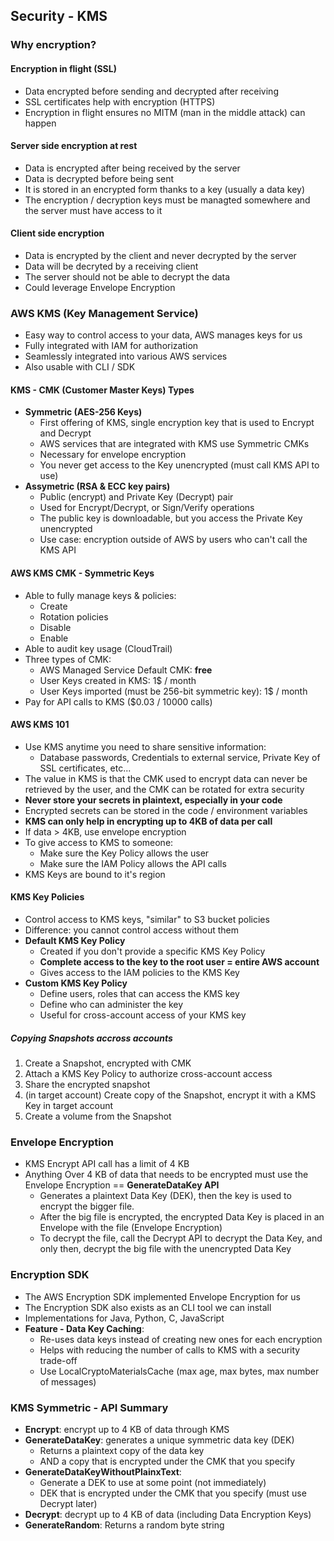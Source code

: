 ## Security - KMS

### Why encryption?

#### Encryption in flight (SSL)

* Data encrypted before sending and decrypted after receiving
* SSL certificates help with encryption (HTTPS)
* Encryption in flight ensures no MITM (man in the middle attack) can happen

#### Server side encryption at rest

* Data is encrypted after being received by the server
* Data is decrypted before being sent
* It is stored in an encrypted form thanks to a key (usually a data key)
* The encryption / decryption keys must be managted somewhere and the server must have access to it

#### Client side encryption

* Data is encrypted by the client and never decrypted by the server
* Data will be decryted by a receiving client
* The server should not be able to decrypt the data
* Could leverage Envelope Encryption

### AWS KMS (Key Management Service)

* Easy way to control access to your data, AWS manages keys for us
* Fully integrated with IAM for authorization
* Seamlessly integrated into various AWS services
* Also usable with CLI / SDK

#### KMS - CMK (Customer Master Keys) Types

* **Symmetric (AES-256 Keys)**
  * First offering of KMS, single encryption key that is used to Encrypt and Decrypt
  * AWS services that are integrated with KMS use Symmetric CMKs
  * Necessary for envelope encryption
  * You never get access to the Key unencrypted (must call KMS API to use)
* **Assymetric (RSA & ECC key pairs)**
  * Public (encrypt) and Private Key (Decrypt) pair
  * Used for Encrypt/Decrypt, or Sign/Verify operations
  * The public key is downloadable, but you access the Private Key unencrypted
  * Use case: encryption outside of AWS by users who can't call the KMS API

#### AWS KMS CMK - Symmetric Keys

* Able to fully manage keys & policies:
  * Create
  * Rotation policies
  * Disable
  * Enable
* Able to audit key usage (CloudTrail)
* Three types of CMK:
  * AWS Managed Service Default CMK: **free**
  * User Keys created in KMS: 1$ / month
  * User Keys imported (must be 256-bit symmetric key): 1$ / month
* Pay for API calls to KMS ($0.03 / 10000 calls)

#### AWS KMS 101

* Use KMS anytime you need to share sensitive information:
  * Database passwords, Credentials to external service, Private Key of SSL certificates, etc...
* The value in KMS is that the CMK used to encrypt data can never be retrieved by the user, and the CMK can be rotated for extra security
* **Never store your secrets in plaintext, especially in your code**
* Encrypted secrets can be stored in the code / environment variables
* **KMS can only help in encrypting up to 4KB of data per call**
* If data > 4KB, use envelope encryption
* To give access to KMS to someone:
  * Make sure the Key Policy allows the user
  * Make sure the IAM Policy allows the API calls
* KMS Keys are bound to it's region

#### KMS Key Policies

* Control access to KMS keys, "similar" to S3 bucket policies
* Difference: you cannot control access without them
* **Default KMS Key Policy**
  * Created if you don't provide a specific KMS Key Policy
  * **Complete access to the key to the root user = entire AWS account**
  * Gives access to the IAM policies to the KMS Key
* **Custom KMS Key Policy**
  * Define users, roles that can access the KMS key 
  * Define who can administer the key
  * Useful for cross-account access of your KMS key 

##### Copying Snapshots accross accounts

1. Create a Snapshot, encrypted with CMK
2. Attach a KMS Key Policy to authorize cross-account access
3. Share the encrypted snapshot
4. (in target account) Create copy of the Snapshot, encrypt it with a KMS Key in target account
5. Create a volume from the Snapshot

### Envelope Encryption

* KMS Encrypt API call has a limit of 4 KB
* Anything Over 4 KB of data that needs to be encrypted must use the Envelope Encryption == **GenerateDataKey API**
  * Generates a plaintext Data Key (DEK), then the key is used to encrypt the bigger file.
  * After the big file is encrypted, the encrypted Data Key is placed in an Envelope with the file (Envelope Encryption)
  * To decrypt the file, call the Decrypt API to decrypt the Data Key, and only then, decrypt the big file with the unencrypted Data Key

### Encryption SDK

* The AWS Encryption SDK implemented Envelope Encryption for us
* The Encryption SDK also exists as an CLI tool we can install
* Implementations for Java, Python, C, JavaScript
* **Feature - Data Key Caching**:
  * Re-uses data keys instead of creating new ones for each encryption
  * Helps with reducing the number of calls to KMS with a security trade-off
  * Use LocalCryptoMaterialsCache (max age, max bytes, max number of messages)

### KMS Symmetric - API Summary

* **Encrypt**: encrypt up to 4 KB of data through KMS
* **GenerateDataKey**: generates a unique symmetric data key (DEK)
  * Returns a plaintext copy of the data key
  * AND a copy that is encrypted under the CMK that you specify
* **GenerateDataKeyWithoutPlainxText**:
  * Generate a DEK to use at some point (not immediately)
  * DEK that is encrypted under the CMK that you specify (must use Decrypt later)
* **Decrypt**: decrypt up to 4 KB of data (including Data Encryption Keys)
* **GenerateRandom**: Returns a random byte string 
